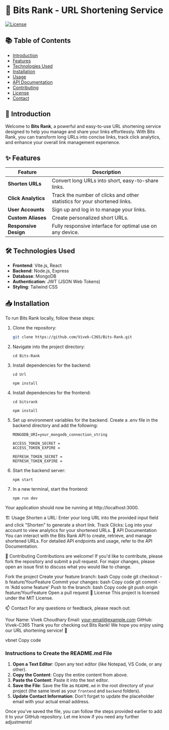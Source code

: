 # 🚀 Bits Rank - URL Shortening Service

[![License](https://img.shields.io/badge/license-MIT-blue.svg)](https://opensource.org/licenses/MIT)

## 📚 Table of Contents

- [Introduction](#introduction)
- [Features](#features)
- [Technologies Used](#technologies-used)
- [Installation](#installation)
- [Usage](#usage)
- [API Documentation](#api-documentation)
- [Contributing](#contributing)
- [License](#license)
- [Contact](#contact)

## 📖 Introduction

Welcome to **Bits Rank**, a powerful and easy-to-use URL shortening service designed to help you manage and share your links effortlessly. With Bits Rank, you can transform long URLs into concise links, track click analytics, and enhance your overall link management experience.

## ✨ Features

| Feature               | Description                                                               |
| --------------------- | ------------------------------------------------------------------------- |
| **Shorten URLs**      | Convert long URLs into short, easy-to-share links.                        |
| **Click Analytics**   | Track the number of clicks and other statistics for your shortened links. |
| **User Accounts**     | Sign up and log in to manage your links.                                  |
| **Custom Aliases**    | Create personalized short URLs.                                           |
| **Responsive Design** | Fully responsive interface for optimal use on any device.                 |

## 🛠️ Technologies Used

- **Frontend**: Vite.js, React
- **Backend**: Node.js, Express
- **Database**: MongoDB
- **Authentication**: JWT (JSON Web Tokens)
- **Styling**: Tailwind CSS

## 📥 Installation

To run Bits Rank locally, follow these steps:

1. Clone the repository:
   ```bash
   git clone https://github.com/Vivek-C365/Bits-Rank.git
   ```
2. Navigate into the project directory:
   ```
   cd Bits-Rank
   ```
3. Install dependencies for the backend:

   ```
   cd Url
   ```
   ```
   npm install
   ```
4. Install dependencies for the frontend:
   ```
   cd bitsrank
   ```
   ```
   npm install
   ```
5. Set up environment variables for the backend. Create a .env file in the backend directory and add the following:
   ```
   MONGODB_URI=your_mongodb_connection_string
   
   ACCESS_TOKEN_SECRET = 
   ACCESS_TOKEN_EXPIRE = 

   REFRESH_TOKEN_SECRET = 
   REFRESH_TOKEN_EXPIRE = 
6. Start the backend server:
   ```
   npm start
   ```
7. In a new terminal, start the frontend:
   ```
   npm run dev
Your application should now be running at http://localhost:3000.


🏗️ Usage
Shorten a URL: Enter your long URL into the provided input field and click "Shorten" to generate a short link.
Track Clicks: Log into your account to view analytics for your shortened URLs.
📜 API Documentation
You can interact with the Bits Rank API to create, retrieve, and manage shortened URLs. For detailed API endpoints and usage, refer to the API Documentation.

🤝 Contributing
Contributions are welcome! If you'd like to contribute, please fork the repository and submit a pull request. For major changes, please open an issue first to discuss what you would like to change.

Fork the project
Create your feature branch:
bash
Copy code
git checkout -b feature/YourFeature
Commit your changes:
bash
Copy code
git commit -m 'Add some feature'
Push to the branch:
bash
Copy code
git push origin feature/YourFeature
Open a pull request
📝 License
This project is licensed under the MIT License.

📫 Contact
For any questions or feedback, please reach out:

Your Name: Vivek Choudhary
Email: your-email@example.com
GitHub: Vivek-C365
Thank you for checking out Bits Rank! We hope you enjoy using our URL shortening service! 🎉

vbnet
Copy code

### Instructions to Create the README.md File

1. **Open a Text Editor**: Open any text editor (like Notepad, VS Code, or any other).
2. **Copy the Content**: Copy the entire content from above.
3. **Paste the Content**: Paste it into the text editor.
4. **Save the File**: Save the file as `README.md` in the root directory of your project (the same level as your `frontend` and `backend` folders).
5. **Update Contact Information**: Don’t forget to update the placeholder email with your actual email address.

Once you've saved the file, you can follow the steps provided earlier to add it to your GitHub repository. Let me know if you need any further adjustments!